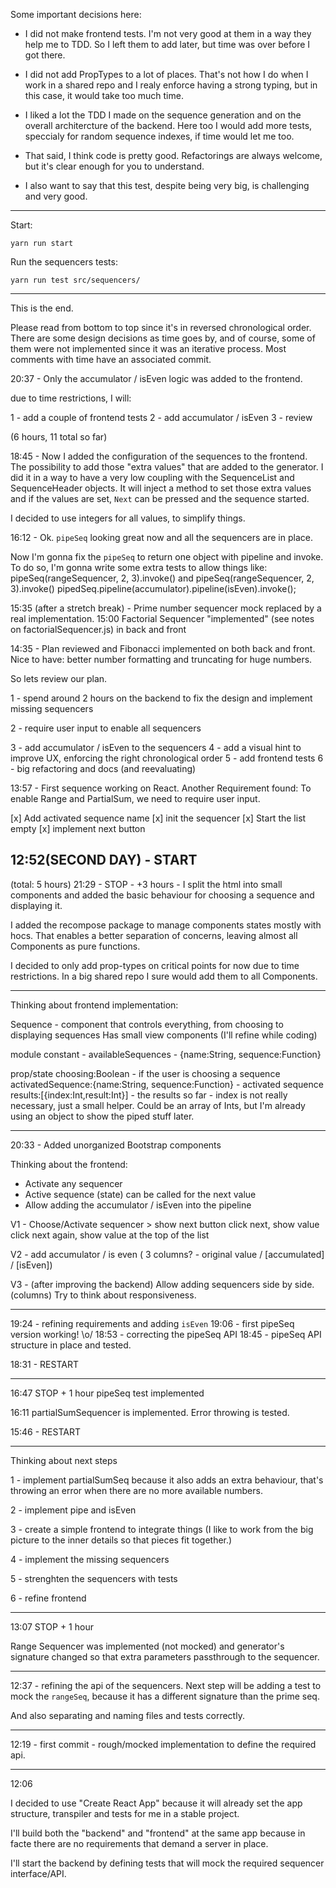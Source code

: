 Some important decisions here:

- I did not make frontend tests. I'm not very good at them in a way they help me to TDD. So I left them to add later, but time was over before I got there.

- I did not add PropTypes to a lot of places. That's not how I do when I work in a shared repo and I realy enforce having a strong typing, but in this case, it would take too much time.

- I liked a lot the TDD I made on the sequence generation and on the overall architercture of the backend. Here too I would add more tests, speccialy for random sequence indexes, if time would let me too.

 - That said, I think code is pretty good. Refactorings are always welcome, but it's clear enough for you to understand.

 - I also want to say that this test, despite being very big, is challenging and very good.

---
Start:

`yarn run start`

Run the sequencers tests:

`yarn run test src/sequencers/`

---

This is the end.

Please read from bottom to top since it's in reversed chronological order.
There are some design decisions as time goes by, and of course, some of them were not implemented since it was an iterative process.
Most comments with time have an associated commit.

20:37 - Only the accumulator / isEven logic was added to the frontend.

due to time restrictions, I will:

1 - add a couple of frontend tests
2 - add accumulator / isEven
3 - review

(6 hours, 11 total so far)

18:45 - Now I added the configuration of the sequences to the frontend.
The possibility to add those "extra values" that are added to the generator.
I did it in a way to have a very low coupling with the SequenceList and SequenceHeader objects. It will inject a method to set those extra values and if the values are set, `Next` can be pressed and the sequence started.

I decided to use integers for all values, to simplify things.

16:12 - Ok. `pipeSeq` looking great now and all the sequencers are in place.

Now I'm gonna fix the `pipeSeq` to return one object with pipeline and invoke.
To do so, I'm gonna write some extra tests to allow things like:
pipeSeq(rangeSequencer, 2, 3).invoke()
and
pipeSeq(rangeSequencer, 2, 3).invoke()
pipedSeq.pipeline(accumulator).pipeline(isEven).invoke();


15:35 (after a stretch break) - Prime number sequencer mock replaced by a real implementation.
15:00 Factorial Sequencer "implemented" (see notes on factorialSequencer.js) in back and front

14:35 - Plan reviewed and Fibonacci implemented on both back and front.
Nice to have: better number formatting and truncating for huge numbers.

So lets review our plan.

1 - spend around 2 hours on the backend to fix the design and implement missing sequencers

2 - require user input to enable all sequencers

3 - add accumulator / isEven to the sequencers
4 - add a visual hint to improve UX, enforcing the right chronological order
5 - add frontend tests
6 - big refactoring and docs (and reevaluating)

13:57 - First sequence working on React.
Another Requirement found:
To enable Range and PartialSum, we need to require user input.

[x] Add activated sequence name
[x] init the sequencer
[x] Start the list empty
[x] implement next button

12:52(SECOND DAY) - START
---
(total: 5 hours)
21:29 - STOP - +3 hours - I split the html into small components and added the basic behaviour for choosing a sequence and displaying it.

I added the recompose package to manage components states mostly with hocs. That enables a better separation of concerns, leaving almost all Components as pure functions.

I decided to only add prop-types on critical points for now due to time restrictions. In a big shared repo I sure would add them to all Components.

---

Thinking about frontend implementation:

Sequence - component that controls everything, from choosing to displaying sequences
Has small view components (I'll refine while coding)

module constant - availableSequences - {name:String, sequence:Function}

prop/state
choosing:Boolean - if the user is choosing a sequence
activatedSequence:{name:String, sequence:Function} - activated sequence
results:[{index:Int,result:Int}] - the results so far - index is not really necessary, just a small helper. Could be an array of Ints, but I'm already using an object to show the piped stuff later.

---

20:33 - Added unorganized Bootstrap components

Thinking about the frontend:

- Activate any sequencer
- Active sequence (state) can be called for the next value
- Allow adding the accumulator / isEven into the pipeline

V1 -
Choose/Activate sequencer > show next button
click next, show value
click next again, show value at the top of the list

V2 -
add accumulator / is even ( 3 columns? - original value / [accumulated] / [isEven])

V3 - (after improving the backend)
Allow adding sequencers side by side. (columns)
Try to think about responsiveness.

---

19:24 - refining requirements and adding `isEven`
19:06 - first pipeSeq version working! \o/
18:53 - correcting the pipeSeq API
18:45 - pipeSeq API structure in place and tested.

18:31 - RESTART

---

16:47 STOP + 1 hour
pipeSeq test implemented

16:11
partialSumSequencer is implemented. Error throwing is tested.

15:46 - RESTART

---

Thinking about next steps

1 - implement partialSumSeq because it also adds an extra behaviour, that's throwing an error when there are no more available numbers.

2 - implement pipe and isEven

3 - create a simple frontend to integrate things (I like to work from the big picture to the inner details so that pieces fit together.)

4 - implement the missing sequencers

5 - strenghten the sequencers with tests

6 - refine frontend

---

13:07 STOP + 1 hour

Range Sequencer was implemented (not mocked) and generator's signature changed so that extra parameters passthrough to the sequencer.

---

12:37 - refining the api of the sequencers. Next step will be adding a test to mock the `rangeSeq`, because it has a different signature than the prime seq.

And also separating and naming files and tests correctly.

---

12:19 - first commit - rough/mocked implementation to define the required api.

---
12:06

I decided to use "Create React App" because it will already set the app structure, transpiler and tests for me in a stable project.

I'll build both the "backend" and "frontend" at the same app because in facte there are no requirements that demand a server in place.

I'll start the backend by defining tests that will mock the required sequencer interface/API.
